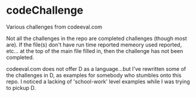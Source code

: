 codeChallenge
=============
Various challenges from codeeval.com

Not all the challenges in the repo are completed challenges (though most are). If the file(s) don't have run time reported
memeory used reported, etc... at the top of the main file filled in, then the challenge has not been completed. 

codeeval.com does not offer D as a language...but I've rewritten some of the challenges in D, as examples for somebody who stumbles onto this repo. I noticed a lacking of 'school-work' level examples while I was trying to pickup D. 
